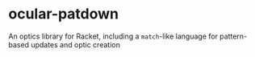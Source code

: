 ocular-patdown
================
An optics library for Racket, including a `match`-like language for pattern-based updates and optic creation
